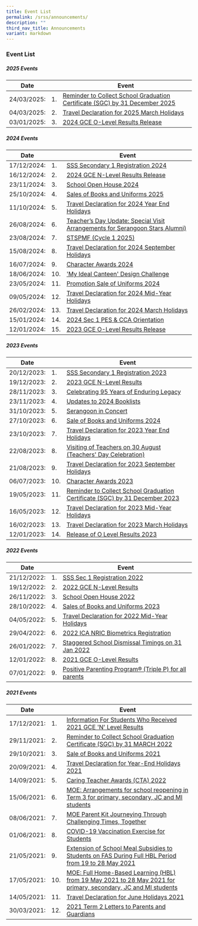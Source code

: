 ```yaml
---
title: Event List
permalink: /srss/announcements/
description: ""
third_nav_title: Announcements
variant: markdown
---
```

### Event List

##### 2025 Events

| Date |  |Event|
| -------- | -------- | -------- |
| 24/03/2025:     |1.| [Reminder to Collect School Graduation Certificate (SGC) by 31 December 2025](https://www.serangoonsec.moe.edu.sg/announcements/announcements/rem-sgc-2025/)|
| 04/03/2025:     |2.| [Travel Declaration for 2025 March Holidays](https://www.serangoonsec.moe.edu.sg/announcements/announcements/travel-dcl-2025-mar/) |
| 03/01/2025:     |3.| [2024 GCE O-Level Results Release](https://www.serangoonsec.moe.edu.sg/announcements/announcements/2024-gce-o-level-results-release/) |


##### 2024 Events

| Date |  |Event|
| -------- | -------- | -------- |
| 17/12/2024:     |1.| [SSS Secondary 1 Registration 2024](https://www.serangoonsec.moe.edu.sg/announcements/announcements/sec-1-reg-2024/) |
| 16/12/2024:     |2.| [2024 GCE N-Level Results Release](https://www.serangoonsec.moe.edu.sg/announcements/announcements/2024-gce-nlevel-results/) |
| 23/11/2024:     |3.| [School Open House 2024](https://www.serangoonsec.moe.edu.sg/announcements/announcements/school-open-house-2024/)|
| 25/10/2024:     |4.| [Sales of Books and Uniforms 2025](https://www.serangoonsec.moe.edu.sg/announcements/announcements/sbu-2025/)|
| 11/10/2024:     |5.| [Travel Declaration for 2024 Year End Holidays](https://www.serangoonsec.moe.edu.sg/announcements/announcements/travel-dcl-2024-eoy/)|
| 26/08/2024:     |6.|[Teacher’s Day Update: Special Visit Arrangements for Serangoon Stars Alumni)](https://www.serangoonsec.moe.edu.sg/announcements/announcements/special-visit-arrangements-for-serangoon-stars-alumni/)|
| 23/08/2024:     |7.|[STSPMF (Cycle 1 2025)](https://www.serangoonsec.moe.edu.sg/announcements/announcements/stspmf-cycle-1-2025/)|
| 15/08/2024:     |8.|[Travel Declaration for 2024 September Holidays](https://www.serangoonsec.moe.edu.sg/announcements/announcements/travel-dcl-2024-sep/)|
| 16/07/2024:     |9.| [Character Awards 2024](https://www.serangoonsec.moe.edu.sg/announcements/announcements/character-awards-2024/)|
| 18/06/2024:     |10.| ['My Ideal Canteen' Design Challenge](https://www.serangoonsec.moe.edu.sg/announcements/announcements/my-ideal-canteen-design-challenge/) |
| 23/05/2024:     |11.| [Promotion Sale of Uniforms 2024](https://www.serangoonsec.moe.edu.sg/announcements/announcements/promotion-sale-of-uniforms-2024/) |
| 09/05/2024:     |12.| [Travel Declaration for 2024 Mid-Year Holidays](https://www.serangoonsec.moe.edu.sg/announcements/announcements/travel-dcl-2024-jun/) |
| 26/02/2024:     |13.| [Travel Declaration for 2024 March Holidays](https://www.serangoonsec.moe.edu.sg/announcements/announcements/travel-dcl-2024-mar/) |
| 15/01/2024:     |14.| [2024 Sec 1 PES &amp; CCA Orientation](https://www.serangoonsec.moe.edu.sg/announcements/announcements/2024-pes-cca-orientation/) |
| 12/01/2024:     |15.| [2023 GCE O-Level Results Release](https://www.serangoonsec.moe.edu.sg/announcements/announcements/olevelresults-2023/) |

##### 2023 Events

| Date |  |Event|
| -------- | -------- | -------- |
| 20/12/2023:     |1.| [SSS Secondary 1 Registration 2023](https://www.serangoonsec.moe.edu.sg/announcements/announcements/sec-1-reg-2023/) |
| 19/12/2023:     |2.| [2023 GCE N-Level Results](https://www.serangoonsec.moe.edu.sg/announcements/announcements/2023-gce-nlevel-results/) |
| 28/11/2023:     |3.| [Celebrating 95 Years of Enduring Legacy](https://www.serangoonsec.moe.edu.sg/announcements/announcements/sss-95-years/) |
| 23/11/2023:     |4.| [Updates to 2024 Booklists](https://www.serangoonsec.moe.edu.sg/announcements/announcements/update-booklists-2024/) |
| 31/10/2023:     |5.| [Serangoon in Concert](https://www.serangoonsec.moe.edu.sg/announcements/announcements/sgoon-concert/)|
| 27/10/2023:     |6.| [Sale of Books and Uniforms 2024](https://www.serangoonsec.moe.edu.sg/announcements/announcements/sbu-2024/)|
| 23/10/2023:     |7.| [Travel Declaration for 2023 Year End Holidays](https://www.serangoonsec.moe.edu.sg/announcements/announcements/travel-dcl-2023-eoy/)|
| 22/08/2023:     |8.| [Visiting of Teachers on 30 August (Teachers' Day Celebration)](https://www.serangoonsec.moe.edu.sg/announcements/announcements/visiting-teachers-2023/)|
| 21/08/2023:     |9.| [Travel Declaration for 2023 September Holidays](https://www.serangoonsec.moe.edu.sg/announcements/announcements/travel-dcl-2023-sep/)|
| 06/07/2023:     |10.| [Character Awards 2023](https://www.serangoonsec.moe.edu.sg/announcements/announcements/character-awards-2023/)|
| 19/05/2023:     |11.| [Reminder to Collect School Graduation Certificate (SGC) by 31 December 2023](https://www.serangoonsec.moe.edu.sg/announcements/announcements/rem-sgc-2023/)|
| 16/05/2023:     |12.| [Travel Declaration for 2023 Mid-Year Holidays](https://www.serangoonsec.moe.edu.sg/announcements/announcements/travel-dcl-2023-jun/)|
| 16/02/2023:     |13.| [Travel Declaration for 2023 March Holidays](https://www.serangoonsec.moe.edu.sg/announcements/Announcements/travel-dcl-2023-mar/)|
| 12/01/2023:     |14.| [Release of O Level Results 2023](https://www.serangoonsec.moe.edu.sg/announcements/Announcements/olevelresults-2023)|

##### 2022 Events

| Date |  |Event|
| -------- | -------- | -------- |
| 21/12/2022:     |1.| [SSS Sec 1 Registration 2022](https://www.serangoonsec.moe.edu.sg/announcements/Announcements/sec1-registration-2022)|
| 19/12/2022:     |2.| [2022 GCE N-Level Results](https://www.serangoonsec.moe.edu.sg/announcements/Announcements/2022-gce-nlevel-results/)|
| 26/11/2022:     |3.| [School Open House 2022](https://www.serangoonsec.moe.edu.sg/announcements/Announcements/open-house-2022/)|
| 28/10/2022:     |4.| [Sales of Books and Uniforms 2023](https://www.serangoonsec.moe.edu.sg/announcements/Announcements/sbu-2023/)|
| 04/05/2022:     |5.|[Travel Declaration for 2022 Mid-Year Holidays](https://www.serangoonsec.moe.edu.sg/announcements/Announcements/td-2022-mid/)|
| 29/04/2022: |6.|[2022 ICA NRIC Biometrics Registration](https://www.serangoonsec.moe.edu.sg/announcements/Announcements/nric-biometrics-reg/)|
| 26/01/2022:     |7.|[Staggered School Dismissal Timings on 31 Jan 2022](https://www.serangoonsec.moe.edu.sg/announcements/Announcements/staggered-dismissal-2022/)|
| 12/01/2022:    |8.|[2021 GCE O-Level Results](https://www.serangoonsec.moe.edu.sg/announcements/Announcements/o-level-results/)|
| 07/01/2022:     |9.|[Positive Parenting Program® (Triple P) for all parents](https://www.serangoonsec.moe.edu.sg/announcements/Announcements/triplep-webinars/)|

##### 2021 Events

| Date ||Event|
| -------- | -------- | -------- |
| 17/12/2021:     |1.|[Information For Students Who Received 2021 GCE 'N' Level Results](https://www.serangoonsec.moe.edu.sg/announcements/Announcements/information-n-level-results/) |
| 29/11/2021:     |2.|[Reminder to Collect School Graduation Certificate (SGC) by 31 MARCH 2022](https://www.serangoonsec.moe.edu.sg/announcements/Announcements/graduation-certificate/)|
| 29/10/2021:     |3.|[Sale of Books and Uniforms 2021](https://www.serangoonsec.moe.edu.sg/announcements/Announcements/book-and-uniform/)|
| 20/09/2021:     |4.|[Travel Declaration for Year-End Holidays 2021](https://www.serangoonsec.moe.edu.sg/announcements/Announcements/travel-declaration-eoy-hol/)|
| 14/09/2021:     |5.|[Caring Teacher Awards (CTA) 2022](https://www.serangoonsec.moe.edu.sg/announcements/Announcements/caring-teacher-award-2022/)|
| 15/06/2021:     |6.|[MOE: Arrangements for school reopening in Term 3 for primary, secondary, JC and MI students](https://www.serangoonsec.moe.edu.sg/announcements/Announcements/arrangements/)|
| 08/06/2021:     |7.|[MOE Parent Kit Journeying Through Challenging Times, Together](https://www.serangoonsec.moe.edu.sg/announcements/Announcements/moe-parent-kit/)|
| 01/06/2021:     |8.|[COVID-19 Vaccination Exercise for Students](https://sites.google.com/moe.edu.sg/ssscovidmatters/home?pli=1)|
| 21/05/2021:     |9.|[Extension of School Meal Subsidies to Students on FAS During Full HBL Period from 19 to 28 May 2021](https://www.serangoonsec.moe.edu.sg/announcements/Announcements/extention-of-school-meal-subsidies-on-fas/)|
| 17/05/2021:     |10.|[MOE: Full Home-Based Learning (HBL) from 19 May 2021 to 28 May 2021 for primary, secondary, JC and MI students](https://www.serangoonsec.moe.edu.sg/announcements/Announcements/full-hbl/)|
| 14/05/2021:     |11.|[Travel Declaration for June Holidays 2021](https://www.serangoonsec.moe.edu.sg/announcements/Announcements/travel-declaration-mye-holiday/)|
| 30/03/2021:     |12.|[2021 Term 2 Letters to Parents and Guardians](https://www.serangoonsec.moe.edu.sg/parents-and-students/letters-to-parent-and-guardians/)|